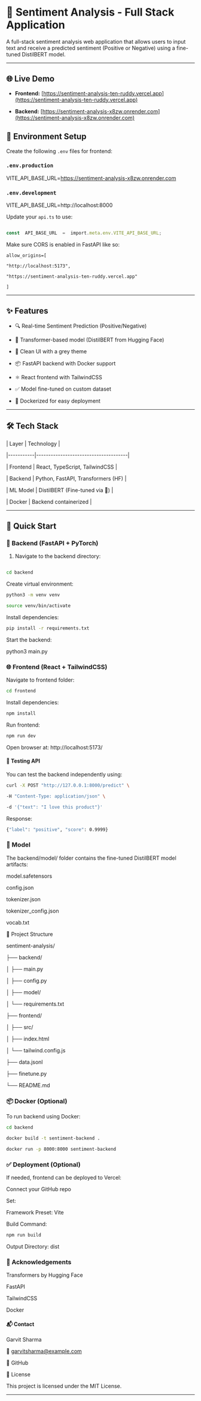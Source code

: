 
# 🧠 Sentiment Analysis - Full Stack Application

  

A full-stack sentiment analysis web application that allows users to input text and receive a predicted sentiment (Positive or Negative) using a fine-tuned DistilBERT model.

  

---

  

## 🌐 Live Demo

  

-  **Frontend:** [https://sentiment-analysis-ten-ruddy.vercel.app](https://sentiment-analysis-ten-ruddy.vercel.app)

-  **Backend:** [https://sentiment-analysis-x8zw.onrender.com](https://sentiment-analysis-x8zw.onrender.com)

  

## 🔧 Environment Setup

  

Create the following `.env` files for frontend:

  

### `.env.production`

VITE_API_BASE_URL=https://sentiment-analysis-x8zw.onrender.com

  
  
  

### `.env.development`

VITE_API_BASE_URL=http://localhost:8000

  
  
  

Update your `api.ts` to use:

```ts

const  API_BASE_URL  =  import.meta.env.VITE_API_BASE_URL;
```
Make sure CORS is enabled in FastAPI like so:

  
  
```
allow_origins=[

"http://localhost:5173",

"https://sentiment-analysis-ten-ruddy.vercel.app"

]

  ```

---

  

## ✨ Features

  

- 🔍 Real-time Sentiment Prediction (Positive/Negative)

- 🤖 Transformer-based model (DistilBERT from Hugging Face)

- 🎨 Clean UI  with a grey theme

- 📦 FastAPI backend with Docker support

- ⚛️ React frontend with TailwindCSS

- ✅ Model fine-tuned on custom dataset

- 🐳 Dockerized for easy deployment

  

---

  

## 🛠️ Tech Stack

  

| Layer | Technology |

|-----------|--------------------------------------|

| Frontend | React, TypeScript, TailwindCSS |

| Backend | Python, FastAPI, Transformers (HF) |

|  ML Model |  DistilBERT (Fine-tuned via 🤗) |

| Docker | Backend containerized |

  

---

  

## 🚀 Quick Start

  

### 🔧 Backend (FastAPI + PyTorch)

  

1. Navigate to the backend directory:

``` bash

cd backend
```
Create virtual environment:

  
  
``` bash
python3 -m venv venv

source venv/bin/activate
```
Install dependencies:

  
  
``` bash
pip install -r requirements.txt
```
Start the backend:

  
  

python3 main.py

### 🌐 Frontend (React + TailwindCSS)

Navigate to frontend folder:

  
  
``` bash
cd frontend
```
Install dependencies:

  
  
``` bash
npm install
```
Run frontend:

  
  
``` bash
npm run dev
```
Open browser at: http://localhost:5173/

  

#### 🧪 Testing API

You can test the backend independently using:

  
  
``` bash
curl -X POST "http://127.0.0.1:8000/predict" \

-H "Content-Type: application/json" \

-d '{"text": "I love this product"}'
```
Response:

  
  
``` bash
{"label": "positive", "score": 0.9999}
```
### 🧠 Model

The backend/model/ folder contains the fine-tuned DistilBERT model artifacts:

  

model.safetensors

  

config.json

  

tokenizer.json

  

tokenizer_config.json

  

vocab.txt

  

📁 Project Structure

  
  

sentiment-analysis/

├── backend/

│ ├── main.py

│ ├── config.py

│ ├── model/

│ └── requirements.txt

├── frontend/

│ ├── src/

│ ├── index.html

│ └── tailwind.config.js

├── data.jsonl

├── finetune.py

└── README.md

### 📦 Docker (Optional)

To run backend using Docker:


  
``` bash
cd backend

docker build -t sentiment-backend .

docker run -p 8000:8000 sentiment-backend
```
### ✅ Deployment (Optional)

If needed, frontend can be deployed to Vercel:

  

Connect your GitHub repo

  

Set:

  

Framework Preset: Vite

  

Build Command: 
``` bash
npm run build
```
  

Output Directory: dist

  

### 🙌 Acknowledgements

Transformers by Hugging Face

  

FastAPI

  

TailwindCSS

  

Docker

  

#### 📬 Contact

Garvit Sharma

📧 garvitsharma@example.com

🔗 GitHub

  

📝 License

This project is licensed under the MIT License.

  
  
  

---

  



  

